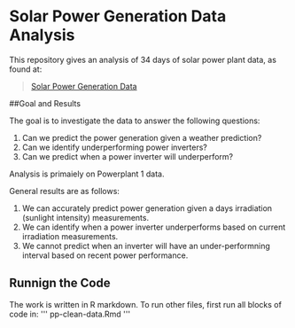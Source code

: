 # Solar Power Generation Data Analysis

This repository gives an analysis of 34 days of solar power plant data, as found at:

> [Solar Power Generation Data]([https://proceedings.mlr.press/v162/lundstrom22a/lundstrom22a.pdf])

##Goal and Results

The goal is to investigate the data to answer the following questions:

1) Can we predict the power generation given a weather prediction?
2) Can we identify underperforming power inverters?
3) Can we predict when a power inverter will underperform?

Analysis is primaiely on Powerplant 1 data.

General results are as follows:
1) We can accurately predict power generation given a days irradiation (sunlight intensity) measurements.
2) We can identify when a power inverter underperforms based on current irradiation measurements.
3) We cannot predict when an inverter will have an under-performning interval based on recent power performance.

## Runnign the Code
The work is written in R markdown. To run other files, first run all blocks of code in:
'''
pp-clean-data.Rmd
'''
